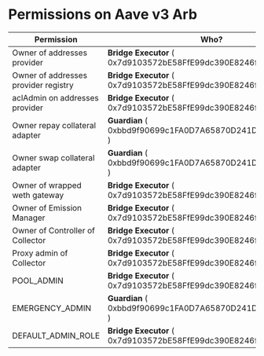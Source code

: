 # Permissions on Aave v3 Arb

| Permission | Who? |
|---|---|
 | Owner of addresses provider | **Bridge Executor** ( 0x7d9103572bE58FfE99dc390E8246f02dcAe6f611 ) | 
 | Owner of addresses provider registry | **Bridge Executor** ( 0x7d9103572bE58FfE99dc390E8246f02dcAe6f611 ) | 
 | aclAdmin on addresses provider | **Bridge Executor** ( 0x7d9103572bE58FfE99dc390E8246f02dcAe6f611 ) | 
 | Owner repay collateral adapter | **Guardian** ( 0xbbd9f90699c1FA0D7A65870D241DD1f1217c96Eb ) | 
 | Owner swap collateral adapter | **Guardian** ( 0xbbd9f90699c1FA0D7A65870D241DD1f1217c96Eb ) | 
 | Owner of wrapped weth gateway | **Bridge Executor** ( 0x7d9103572bE58FfE99dc390E8246f02dcAe6f611 ) | 
 | Owner of Emission Manager | **Bridge Executor** ( 0x7d9103572bE58FfE99dc390E8246f02dcAe6f611 ) | 
 | Owner of Controller of Collector | **Bridge Executor** ( 0x7d9103572bE58FfE99dc390E8246f02dcAe6f611 ) | 
 | Proxy admin of Collector | **Bridge Executor** ( 0x7d9103572bE58FfE99dc390E8246f02dcAe6f611 ) | 
 | POOL_ADMIN |    **Bridge Executor** ( 0x7d9103572bE58FfE99dc390E8246f02dcAe6f611 )  | 
 | EMERGENCY_ADMIN |   **Guardian** ( 0xbbd9f90699c1FA0D7A65870D241DD1f1217c96Eb )   | 
 | DEFAULT_ADMIN_ROLE |    **Bridge Executor** ( 0x7d9103572bE58FfE99dc390E8246f02dcAe6f611 )  | 


